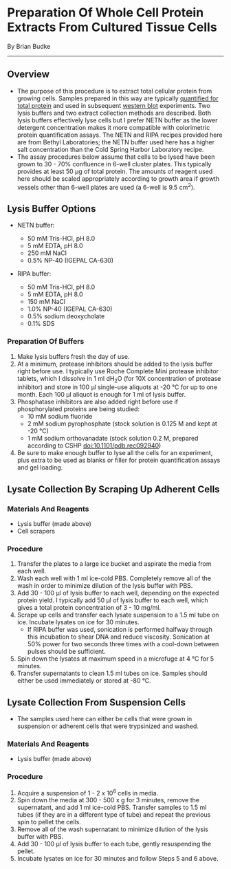 # Preparation Of Whole Cell Protein Extracts From Cultured Tissue Cells
By Brian Budke
___
## Overview
- The purpose of this procedure is to extract total cellular protein from growing cells. Samples prepared in this way are typically [quantified for total protein](Protein_Quant.md) and used in subsequent [western blot](Western_Blotting.md) experiments. Two lysis buffers and two extract collection methods are described. Both lysis buffers effectively lyse cells but I prefer NETN buffer as the lower detergent concentration makes it more compatible with colorimetric protein quantification assays. The NETN and RIPA recipes provided here are from Bethyl Laboratories; the NETN buffer used here has a higher salt concentration than the Cold Spring Harbor Laboratory recipe.
- The assay procedures below assume that cells to be lysed have been grown to 30 - 70% confluence in 6-well cluster plates. This typically provides at least 50 μg of total protein. The amounts of reagent used here should be scaled appropriately according to growth area if growth vessels other than 6-well plates are used (a 6-well is 9.5 cm<sup>2</sup>).

## Lysis Buffer Options
- NETN buffer:
	- 50 mM Tris-HCl, pH 8.0
	- 5 mM EDTA, pH 8.0
	- 250 mM NaCl
	- 0.5% NP-40 (IGEPAL CA-630)

- RIPA buffer:
	- 50 mM Tris-HCl, pH 8.0
	- 5 mM EDTA, pH 8.0
	- 150 mM NaCl
	- 1.0% NP-40 (IGEPAL CA-630)
	- 0.5% sodium deoxycholate
	- 0.1% SDS

### Preparation Of Buffers
1. Make lysis buffers fresh the day of use.
1. At a minimum, protease inhibitors should be added to the lysis buffer right before use. I typically use Roche Complete Mini protease inhibitor tablets, which I dissolve in 1 ml dH<sub>2</sub>O (for 10X concentration of protease inhibitor) and store in 100 μl single-use aliquots at -20 °C for up to one month. Each 100 μl aliquot is enough for 1 ml of lysis buffer.
1. Phosphatase inhibitors are also added right before use if phosphorylated proteins are being studied:
	- 10 mM sodium fluoride
	- 2 mM sodium pyrophosphate (stock solution is 0.125 M and kept at -20 °C)
	- 1 mM sodium orthovanadate (stock solution 0.2 M, prepared according to CSHP [doi:10.1101/pdb.rec092940](https://dx.doi.org/10.1101/pdb.rec092940))
1. Be sure to make enough buffer to lyse all the cells for an experiment, plus extra to be used as blanks or filler for protein quantification assays and gel loading.

## Lysate Collection By Scraping Up Adherent Cells
### Materials And Reagents
- Lysis buffer (made above)
- Cell scrapers

### Procedure
1. Transfer the plates to a large ice bucket and aspirate the media from each well.
1. Wash each well with 1 ml ice-cold PBS. Completely remove all of the wash in order to minimize dilution of the lysis buffer with PBS.
1. Add 30 - 100 μl of lysis buffer to each well, depending on the expected protein yield. I typically add 50 μl of lysis buffer to each well, which gives a total protein concentration of 3 - 10 mg/ml.
1. Scrape up cells and transfer each lysate suspension to a 1.5 ml tube on ice. Incubate lysates on ice for 30 minutes.
	- If RIPA buffer was used, sonication is performed halfway through this incubation to shear DNA and reduce viscosity. Sonication at 50% power for two seconds three times with a cool-down between pulses should be sufficient.
1. Spin down the lysates at maximum speed in a microfuge at 4 °C for 5 minutes.
1. Transfer supernatants to clean 1.5 ml tubes on ice. Samples should either be used immediately or stored at -80 °C.

## Lysate Collection From Suspension Cells
- The samples used here can either be cells that were grown in suspension or adherent cells that were trypsinized and washed.

### Materials And Reagents
- Lysis buffer (made above)

### Procedure
1. Acquire a suspension of 1 - 2 x 10<sup>6</sup> cells in media.
1. Spin down the media at 300 - 500 x g for 3 minutes, remove the supernatant, and add 1 ml ice-cold PBS. Transfer samples to 1.5 ml tubes (if they are in a different type of tube) and repeat the previous spin to pellet the cells.
1. Remove all of the wash supernatant to minimize dilution of the lysis buffer with PBS.
1. Add 30 - 100 μl of lysis buffer to each tube, gently resuspending the pellet.
1. Incubate lysates on ice for 30 minutes and follow Steps 5 and 6 above.
